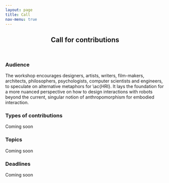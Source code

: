 ```yaml
---
layout: page
title: Call
nav-menu: true
---
```


<!-- Main -->
<div id="main" class="alt">

<!-- One -->
<section id="one">
	<div class="inner">
		<header class="major">
			<h1>Call for contributions</h1>
		</header>

<!-- Content -->
<div class="row">
	<div class="6u 12u$(small)">
		<h3>Audience</h3>
		<p>The workshop encourages designers, artists, writers, film-makers, architects, philosophers, psychologists, computer scientists and engineers, to speculate on alternative metaphors for \ac{HRI}. It lays the foundation for a more nuanced perspective on how to design interactions with robots beyond the current, singular notion of anthropomorphism for embodied interaction.</p>
	<div class="6u 12u$(small)">
		<h3>Types of contributions</h3>
		<p>Coming soon</p>
	</div>
	<div class="6u$ 12u$(small)">
		<h3>Topics</h3>
		<p>Coming soon</p>
	</div>
	<div class="6u$ 12u$(small)">
		<h3> Deadlines</h3>
		<p>Coming soon</p>
